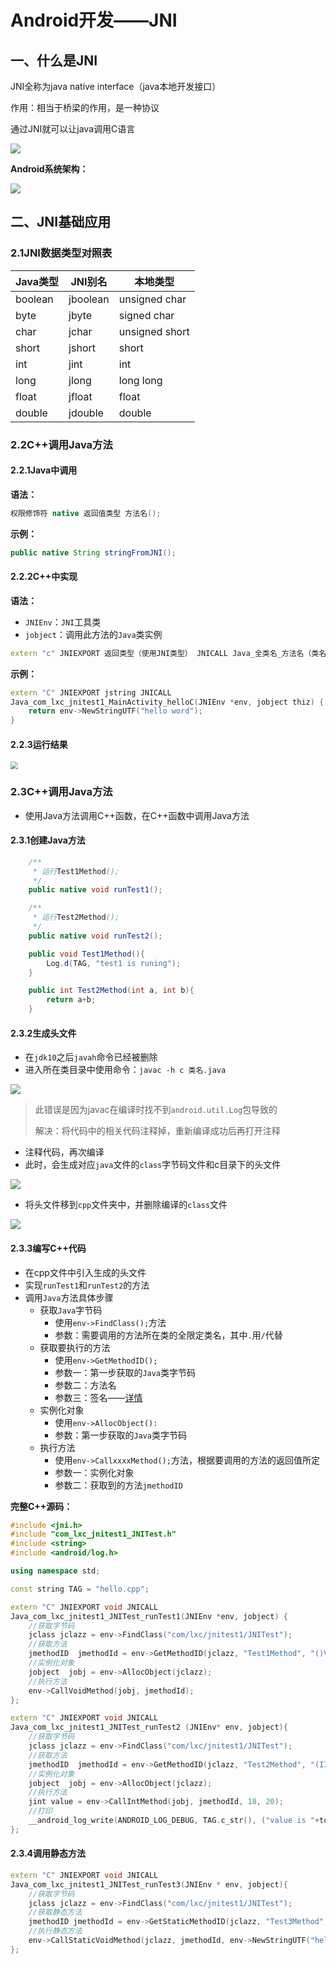 # Android开发——JNI

## 一、什么是JNI

JNI全称为java native interface（java本地开发接口）

作用：相当于桥梁的作用，是一种协议

通过JNI就可以让java调用C语言

![](E:\PerFile\notes\markdown\Android\photo\JNI原理示意图.png)

**Android系统架构：**

![](E:\PerFile\notes\markdown\Android\photo\安卓系统架构.png)

## 二、JNI基础应用

### 2.1JNI数据类型对照表

| Java类型 | JNI别名  | 本地类型       |
| -------- | -------- | -------------- |
| boolean  | jboolean | unsigned char  |
| byte     | jbyte    | signed char    |
| char     | jchar    | unsigned short |
| short    | jshort   | short          |
| int      | jint     | int            |
| long     | jlong    | long long      |
| float    | jfloat   | float          |
| double   | jdouble  | double         |

### 2.2C++调用Java方法

#### 2.2.1Java中调用

**语法：**

```java
权限修饰符 native 返回值类型 方法名();
```

**示例：**

```java
public native String stringFromJNI();
```

#### 2.2.2C++中实现

**语法：**

- `JNIEnv`：`JNI`工具类
- `jobject`：调用此方法的`Java`类实例

```c++
extern "c" JNIEXPORT 返回类型（使用JNI类型） JNICALL Java_全类名_方法名（类名方法名之间使用下划线分隔）(JNIEnv *env, jobject thiz){}
```

**示例：**

```c++
extern "C" JNIEXPORT jstring JNICALL
Java_com_lxc_jnitest1_MainActivity_helloC(JNIEnv *env, jobject thiz) {
    return env->NewStringUTF("hello word");
}
```

#### 2.2.3运行结果

<img src="E:\PerFile\notes\markdown\Android\photo\JNI基础应用运行结果.png" style="zoom:75%;" />

### 2.3C++调用Java方法

- 使用Java方法调用C++函数，在C++函数中调用Java方法

#### 2.3.1创建Java方法

```java
    /**
     * 运行Test1Method();
     */
    public native void runTest1();

    /**
     * 运行Test2Method();
     */
    public native void runTest2();

    public void Test1Method(){
        Log.d(TAG, "test1 is runing");
    }

    public int Test2Method(int a, int b){
        return a+b;
    }
```

#### 2.3.2生成头文件

- 在`jdk10`之后`javah`命令已经被删除
- 进入所在类目录中使用命令：`javac -h c 类名.java`

![](E:\PerFile\notes\markdown\Android\photo\JNI生成头文件报错.png)

> 此错误是因为javac在编译时找不到`android.util.Log`包导致的
>
> 解决：将代码中的相关代码注释掉，重新编译成功后再打开注释

- 注释代码，再次编译
- 此时，会生成对应`java`文件的`class`字节码文件和c目录下的头文件

![](E:\PerFile\notes\markdown\Android\photo\JNI生成头文件后目录结构.png)

- 将头文件移到`cpp`文件夹中，并删除编译的`class`文件

![](E:\PerFile\notes\markdown\Android\photo\JNI移动头文件到指定目录.png)

#### 2.3.3编写C++代码

- 在cpp文件中引入生成的头文件
- 实现`runTest1`和`runTest2`的方法
- 调用`Java`方法具体步骤
  - 获取`Java`字节码
    - 使用`env->FindClass();`方法
    - 参数：需要调用的方法所在类的全限定类名，其中`.`用`/`代替
  - 获取要执行的方法
    - 使用`env->GetMethodID();`
    - 参数一：第一步获取的`Java`类字节码
    - 参数二：方法名
    - 参数三：签名——[详情](jkdf)
  - 实例化对象
    - 使用`env->AllocObject():`
    - 参数：第一步获取的`Java`类字节码
  - 执行方法
    - 使用`env->CallxxxxMethod();`方法，根据要调用的方法的返回值所定
    - 参数一：实例化对象
    - 参数二：获取到的方法`jmethodID`



**完整C++源码：**

```c++
#include <jni.h>
#include "com_lxc_jnitest1_JNITest.h"
#include <string>
#include <android/log.h>

using namespace std;

const string TAG = "hello.cpp";

extern "C" JNIEXPORT void JNICALL
Java_com_lxc_jnitest1_JNITest_runTest1(JNIEnv *env, jobject) {
    //获取字节码
    jclass jclazz = env->FindClass("com/lxc/jnitest1/JNITest");
    //获取方法
    jmethodID  jmethodId = env->GetMethodID(jclazz, "Test1Method", "()V");
    //实例化对象
    jobject  jobj = env->AllocObject(jclazz);
    //执行方法
    env->CallVoidMethod(jobj, jmethodId);
};

extern "C" JNIEXPORT void JNICALL
Java_com_lxc_jnitest1_JNITest_runTest2 (JNIEnv* env, jobject){
    //获取字节码
    jclass jclazz = env->FindClass("com/lxc/jnitest1/JNITest");
    //获取方法
    jmethodID  jmethodId = env->GetMethodID(jclazz, "Test2Method", "(II)I");
    //实例化对象
    jobject  jobj = env->AllocObject(jclazz);
    //执行方法
    jint value = env->CallIntMethod(jobj, jmethodId, 18, 20);
    //打印
    __android_log_write(ANDROID_LOG_DEBUG, TAG.c_str(), ("value is "+to_string(value)).c_str());
};
```

#### 2.3.4调用静态方法

```c++
extern "C" JNIEXPORT void JNICALL
Java_com_lxc_jnitest1_JNITest_runTest3(JNIEnv * env, jobject){
    //获取字节码
    jclass jclazz = env->FindClass("com/lxc/jnitest1/JNITest");
    //获取静态方法
    jmethodID jmethodId = env->GetStaticMethodID(jclazz, "Test3Method", "(Ljava/lang/String;)V");
    //执行静态方法
    env->CallStaticVoidMethod(jclazz, jmethodId, env->NewStringUTF("hello world"));
};
```

